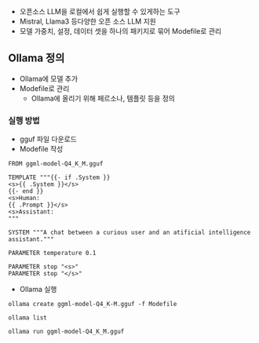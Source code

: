 - 오픈소스 LLM을 로컬에서 쉽게 실행할 수 있게하는 도구
- Mistral, Llama3 등다양한 오픈 소스 LLM 지원
- 모델 가중치, 설정, 데이터 셋을  하나의 패키지로 묶어 Modefile로 관리

## Ollama 정의
- Ollama에 모델 추가
- Modefile로 관리
	- Ollama에 올리기 위해 페르소나, 템플릿 등을 정의
### 실행 방법
- gguf 파일 다운로드
- Modefile 작성
```
FROM ggml-model-Q4_K_M.gguf

TEMPLATE """{{- if .System }}
<s>{{ .System }}</s>
{{- end }}
<s>Human:
{{ .Prompt }}</s>
<s>Assistant:
"""

SYSTEM """A chat between a curious user and an atificial intelligence assistant."""

PARAMETER temperature 0.1

PARAMETER stop "<s>"
PARAMETER stop "</s>"
```
- Ollama 실행
```
ollama create ggml-model-Q4_K-M.gguf -f Modefile

ollama list

ollama run ggml-model-Q4_K_M.gguf
```